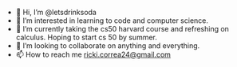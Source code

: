 - 👋 Hi, I’m @letsdrinksoda
- 👀 I’m interested in learning to code and computer science. 
- 🌱 I’m currently taking the cs50 harvard course and refreshing on calculus. Hoping to start cs 50 by summer.
- 💞️ I’m looking to collaborate on anything and everything.
- 📫 How to reach me ricki.correa24@gmail.com
